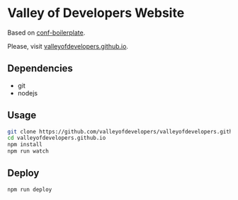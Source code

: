 # Valley of Developers Website

Based on [conf-boilerplate](https://github.com/valleyofdevelopers/conf-boilerplate).

Please, visit [valleyofdevelopers.github.io](http://valleyofdevelopers.github.io).

## Dependencies

- git
- nodejs

## Usage

```bash
git clone https://github.com/valleyofdevelopers/valleyofdevelopers.github.io.git
cd valleyofdevelopers.github.io
npm install
npm run watch
```

## Deploy

```bash
npm run deploy
```
